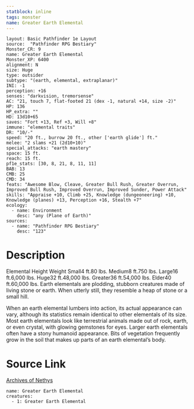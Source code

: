 ```yaml
---
statblock: inline
tags: monster
name: Greater Earth Elemental
---
```

```statblock
layout: Basic Pathfinder 1e Layout
source:  "Pathfinder RPG Bestiary"
Monster_CR: 9
name: Greater Earth Elemental
Monster_XP: 6400
alignment: N
size: Huge
type: outsider
subtype: "(earth, elemental, extraplanar)"
INI: -1
perception: +16
senses: "darkvision, tremorsense"
AC: "21, touch 7, flat-footed 21 (dex -1, natural +14, size -2)"
HP: 136
HP_extra: ""
HD: 13d10+65
saves: "Fort +13, Ref +3, Will +8"
immune: "elemental traits"
DR: "10/-"
speed: "20 ft., burrow 20 ft., other ['earth glide'] ft."
melee: "2 slams +21 (2d10+10)"
special_attacks: "earth mastery"
space: 15 ft.
reach: 15 ft.
pf1e_stats: [30, 8, 21, 8, 11, 11]
BAB: 13
CMB: 25
CMD: 34
feats: "Awesome Blow, Cleave, Greater Bull Rush, Greater Overrun, Improved Bull Rush, Improved Overrun, Improved Sunder, Power Attack"
skills: "Appraise +10, Climb +25, Knowledge (dungeoneering) +10, Knowledge (planes) +13, Perception +16, Stealth +7"
ecology:
  - name: Environment
    desc: "any (Plane of Earth)"
sources:
  - name: "Pathfinder RPG Bestiary"
    desc: "123"
```
# Description
Elemental Height Weight Small4 ft.80 lbs. Medium8 ft.750 lbs. Large16 ft.6,000 lbs. Huge32 ft.48,000 lbs. Greater36 ft.54,000 lbs. Elder40 ft.60,000 lbs.
 Earth elementals are plodding, stubborn creatures made of living stone or earth. When utterly still, they resemble a heap of stone or a small hill.

When an earth elemental lumbers into action, its actual appearance can vary, although its statistics remain identical to other elementals of its size. Most earth elementals look like terrestrial animals made out of rock, earth, or even crystal, with glowing gemstones for eyes. Larger earth elementals often have a stony humanoid appearance. Bits of vegetation frequently grow in the soil that makes up parts of an earth elemental’s body.
# Source Link
[Archives of Nethys](https://aonprd.com/MonsterDisplay.aspx?ItemName=Greater%20Earth%20Elemental)
```encounter-table
name: Greater Earth Elemental
creatures:
  - 1: Greater Earth Elemental
```
